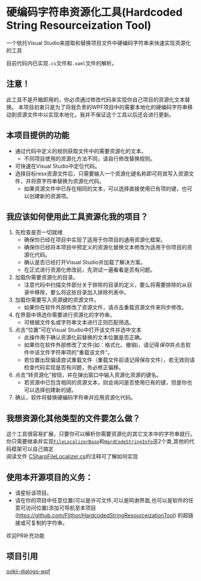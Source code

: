 # 硬编码字符串资源化工具(Hardcoded String Resourceization Tool)
一个依托Visual Studio来提取和替换项目文件中硬编码字符串来快速实现资源化的工具  

目前代码内已实现`.cs`文件和`.xaml`文件的解析。

## 注意！
此工具不是开箱即用的，你必须通过修改代码来实现你自己项目的资源化文本替换。
本项目初衷只是为了将我负责的WPF项目中的需要本地化的硬编码字符串移动到资源文件中以实现本地化，我并不保证这个工具以后还会进行更新。

## 本项目提供的功能
* 通过代码中定义的规则获取文件中的需要资源化的文本。
  * 不同项目使用的资源化方法不同，请自行修改替换规则。
* 可快速在Visual Studio中定位代码。
* 选择目标resx资源文件后，只需要输入一个资源化键名称即可将其写入资源文件，并将原字符串替换为资源化代码。
  * 如果资源文件中已存在相同的文本，可以选择直接使用已有项的键，也可以创建新的资源项。

## 我应该如何使用此工具资源化我的项目？
1. 先检查是否一切就绪
    * 确保你已经在项目中实现了适用于你项目的通用资源化框架。
    * 确保你已经将本项目中预定义的资源化替换文本修改为适用于你项目的资源化代码。
    * 确认是否已经打开Visual Studio并加载了解决方案。
    * 在正式进行资源化修改前，先测试一遍看看是否有问题。
2. 加载你需要资源化的目录。
    * 注意代码中扫描文件部分关于排除的目录的定义，要么将需要排除的从目录中移除，要么将这些目录加入排除列表中。
3. 加载你需要写入资源键的资源文件。
    * 如果你在软件外部修改了资源文件，请点击重载资源文件来同步修改。
4. 在界面中筛选你需要进行资源化的字符串。
    * 可根据文件名或字符串文本进行正则匹配筛选。
5. 点击“位置”可在Visual Studio中打开该文件并选中文本
    * 此操作用于确认资源化前替换的文本位置是否正确。
    * 如果你在软件外部修改了文件(如：格式化、撤销)，请记得*保存*并点击软件中该文件字符串项的“重载该文件”。
    * 若位置出现偏请尝试重载文件（重载文件前请记得保存文件），若无效则请检查代码实现是否有问题，务必修正偏移。
6. 点击“转资源化”按钮，并在弹出窗口中输入资源化资源的键名。
    * 若资源中已包含相同的资源文本，则会询问是否使用已有的键，但是你也可以选择创建新的键。
7. 确认，软件将替换硬编码字符串并应用资源化代码。

## 我想资源化其他类型的文件要怎么做？
这个工具很容易扩展，只要你可以解析你需要资源化的其它文本中的字符串就行。  
你只需要继承并实现[`FileLocalizerBase`](https://github.com/Flithor/HardCodeStringLocalizer/blob/master/HardCodeStringLocalizer/FileProcesser/FileLocalizerBase.cs)和[`HardCodeStringInfo`](https://github.com/Flithor/HardCodeStringLocalizer/blob/master/HardCodeStringLocalizer/FileProcesser/HardCodeStringInfo.cs)这2个类,其他的代码框架可以自己搞定  
阅读文件
[CSharpFileLocalizer.cs](https://github.com/Flithor/HardCodeStringLocalizer/blob/master/HardCodeStringLocalizer/FileProcesser/LocalizeProcessers/CSharpFileLocalizer.cs)的注释可了解如何实现

## 使用本开源项目的义务：
* 请星标该项目。
* 请在你的项目中任意位置(可以是许可文件,可以是鸣谢界面,也可以是软件的任意可访问位置)添加可导航至本项目(https://github.com/Flithor/HardcodedStringResourceizationTool) 的超链接或可复制的字符串。

欢迎PR补充功能

## 项目引用
[ookii-dialogs-wpf](https://github.com/ookii-dialogs/ookii-dialogs-wpf)
